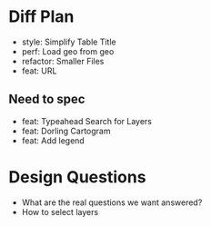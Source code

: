 # Diff Plan

* style: Simplify Table Title
* perf: Load geo from geo
* refactor: Smaller Files
* feat: URL

## Need to spec
* feat: Typeahead Search for Layers
* feat: Dorling Cartogram
* feat: Add legend

# Design Questions

* What are the real questions we want answered?
* How to select layers
